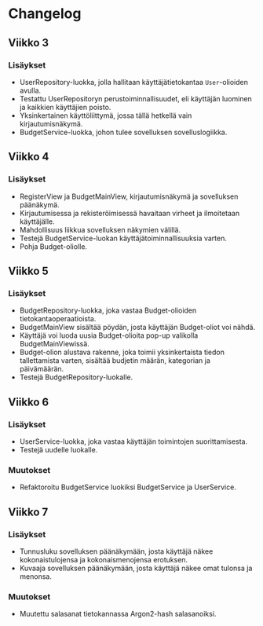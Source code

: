 # Changelog

## Viikko 3

### Lisäykset

* UserRepository-luokka, jolla hallitaan käyttäjätietokantaa `User`-olioiden avulla.
* Testattu UserRepositoryn perustoiminnallisuudet, eli käyttäjän luominen ja kaikkien käyttäjien poisto.
* Yksinkertainen käyttöliittymä, jossa tällä hetkellä vain kirjautumisnäkymä.
* BudgetService-luokka, johon tulee sovelluksen sovelluslogiikka.

## Viikko 4

### Lisäykset
* RegisterView ja BudgetMainView, kirjautumisnäkymä ja sovelluksen päänäkymä.
* Kirjautumisessa ja rekisteröimisessä havaitaan virheet ja ilmoitetaan käyttäjälle.
* Mahdollisuus liikkua sovelluksen näkymien välillä.
* Testejä BudgetService-luokan käyttäjätoiminnallisuuksia varten.
* Pohja Budget-oliolle.

## Viikko 5

### Lisäykset
* BudgetRepository-luokka, joka vastaa Budget-olioiden tietokantaoperaatioista.
* BudgetMainView sisältää pöydän, josta käyttäjän Budget-oliot voi nähdä.
* Käyttäjä voi luoda uusia Budget-olioita pop-up valikolla BudgetMainViewissä.
* Budget-olion alustava rakenne, joka toimii yksinkertaista tiedon tallettamista varten, sisältää budjetin määrän, kategorian ja päivämäärän.
* Testejä BudgetRepository-luokalle.

## Viikko 6

### Lisäykset
* UserService-luokka, joka vastaa käyttäjän toimintojen suorittamisesta.
* Testejä uudelle luokalle.

### Muutokset
* Refaktoroitu BudgetService luokiksi BudgetService ja UserService.

## Viikko 7

### Lisäykset
* Tunnusluku sovelluksen päänäkymään, josta käyttäjä näkee kokonaistulojensa ja kokonaismenojensa erotuksen.
* Kuvaaja sovelluksen päänäkymään, josta käyttäjä näkee omat tulonsa ja menonsa.

### Muutokset
* Muutettu salasanat tietokannassa Argon2-hash salasanoiksi.